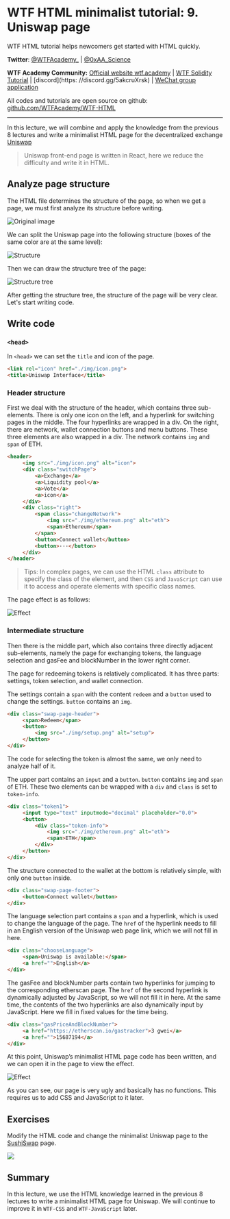 # WTF HTML minimalist tutorial: 9. Uniswap page

WTF HTML tutorial helps newcomers get started with HTML quickly.

**Twitter**: [@WTFAcademy_](https://twitter.com/WTFAcademy_) | [@0xAA_Science](https://twitter.com/0xAA_Science)

**WTF Academy Community:** [Official website wtf.academy](https://wtf.academy) | [WTF Solidity Tutorial](https://github.com/AmazingAng/WTFSolidity) | [discord](https: //discord.gg/5akcruXrsk) | [WeChat group application](https://docs.google.com/forms/d/e/1FAIpQLSe4KGT8Sh6sJ7hedQRuIYirOoZK_85miz3dw7vA1-YjodgJ-A/viewform?usp=sf_link)

All codes and tutorials are open source on github: [github.com/WTFAcademy/WTF-HTML](https://github.com/WTFAcademy/WTF-HTML)

---

In this lecture, we will combine and apply the knowledge from the previous 8 lectures and write a minimalist HTML page for the decentralized exchange [Uniswap](https://app.uniswap.org)

>Uniswap front-end page is written in React, here we reduce the difficulty and write it in HTML.


## Analyze page structure

The HTML file determines the structure of the page, so when we get a page, we must first analyze its structure before writing.

![Original image](./img/9-1.png)

We can split the Uniswap page into the following structure (boxes of the same color are at the same level):

![Structure](./img/9-2.jpg.png)

Then we can draw the structure tree of the page:

![Structure tree](./img/9-3.jpg)

After getting the structure tree, the structure of the page will be very clear. Let's start writing code.

## Write code

### `<head>`

In `<head>` we can set the `title` and icon of the page.

```html
<link rel="icon" href="./img/icon.png">
<title>Uniswap Interface</title>
```

### Header structure

First we deal with the structure of the header, which contains three sub-elements. There is only one icon on the left, and a hyperlink for switching pages in the middle. The four hyperlinks are wrapped in a div. On the right, there are network, wallet connection buttons and menu buttons. These three elements are also wrapped in a div. The network contains `img` and `span` of ETH.

```html
<header>
     <img src="./img/icon.png" alt="icon">
     <div class="switchPage">
         <a>Exchange</a>
         <a>Liquidity pool</a>
         <a>Vote</a>
         <a>icon</a>
     </div>
     <div class="right">
         <span class="changeNetwork">
             <img src="./img/ethereum.png" alt="eth">
             <span>Ethereum</span>
         </span>
         <button>Connect wallet</button>
         <button>···</button>
     </div>
</header>
```

> Tips: In complex pages, we can use the HTML `class` attribute to specify the class of the element, and then `CSS` and `JavaScript` can use it to access and operate elements with specific class names.

The page effect is as follows:

![Effect](./img/9-4.jpg)

### Intermediate structure

Then there is the middle part, which also contains three directly adjacent sub-elements, namely the page for exchanging tokens, the language selection and gasFee and blockNumber in the lower right corner.

The page for redeeming tokens is relatively complicated. It has three parts: settings, token selection, and wallet connection.

The settings contain a `span` with the content `redeem` and a `button` used to change the settings. `button` contains an `img`.

```html
<div class="swap-page-header">
     <span>Redeem</span>
     <button>
         <img src="./img/setup.png" alt="setup">
     </button>
</div>
```
The code for selecting the token is almost the same, we only need to analyze half of it.

The upper part contains an `input` and a `button`. `button` contains `img` and `span` of ETH. These two elements can be wrapped with a `div` and `class` is set to` token-info`.

```html
<div class="token1">
     <input type="text" inputmode="decimal" placeholder="0.0">
     <button>
         <div class="token-info">
             <img src="./img/ethereum.png" alt="eth">
             <span>ETH</span>
         </div>
     </button>
</div>
```

The structure connected to the wallet at the bottom is relatively simple, with only one `button` inside.

```html
<div class="swap-page-footer">
     <button>Connect wallet</button>
</div>
```

The language selection part contains a `span` and a hyperlink, which is used to change the language of the page. The `href` of the hyperlink needs to fill in an English version of the Uniswap web page link, which we will not fill in here.

```html
<div class="chooseLanguage">
     <span>Uniswap is available:</span>
     <a href="">English</a>
</div>
```

The gasFee and blockNumber parts contain two hyperlinks for jumping to the corresponding etherscan page. The `href` of the second hyperlink is dynamically adjusted by JavaScript, so we will not fill it in here. At the same time, the contents of the two hyperlinks are also dynamically input by JavaScript. Here we fill in fixed values ​​for the time being.

```html
<div class="gasPriceAndBlockNumber">
     <a href="https://etherscan.io/gastracker">3 gwei</a>
     <a href="">15687194</a>
</div>
```

At this point, Uniswap’s minimalist HTML page code has been written, and we can open it in the page to view the effect.

![Effect](./img/9-5.jpg)

As you can see, our page is very ugly and basically has no functions. This requires us to add CSS and JavaScript to it later.

## Exercises

Modify the HTML code and change the minimalist Uniswap page to the [SushiSwap](https://www.sushi.com/swap) page.

![](./img/9-6.png)

## Summary

In this lecture, we use the HTML knowledge learned in the previous 8 lectures to write a minimalist HTML page for Uniswap. We will continue to improve it in `WTF-CSS` and `WTF-JavaScript` later.
